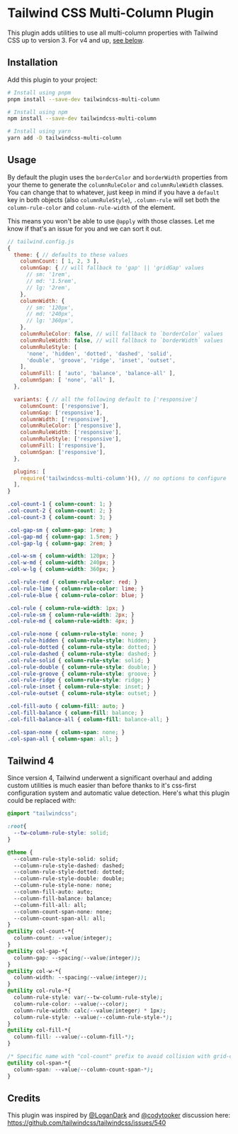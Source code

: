# Tailwind CSS Multi-Column Plugin

This plugin adds utilities to use all multi-column properties with Tailwind CSS up to version 3. For v4 and up, [see below](#tailwind-4).

## Installation

Add this plugin to your project:

```bash
# Install using pnpm
pnpm install --save-dev tailwindcss-multi-column

# Install using npm
npm install --save-dev tailwindcss-multi-column

# Install using yarn
yarn add -D tailwindcss-multi-column
```

## Usage

By default the plugin uses the `borderColor` and `borderWidth` properties from your theme to generate the `columnRuleColor` and `columnRuleWidth` classes. You can change that to whatever, just keep in mind if you have a `default` key in both objects (also `columnRuleStyle`), `.column-rule` will set both the `column-rule-color` and `column-rule-width` of the element.

This means you won't be able to use `@apply` with those classes. Let me know if that's an issue for you and we can sort it out.

```js
// tailwind.config.js
{
  theme: { // defaults to these values
    columnCount: [ 1, 2, 3 ],
    columnGap: { // will fallback to 'gap' || 'gridGap' values
      // sm: '1rem',
      // md: '1.5rem',
      // lg: '2rem',
    },
    columnWidth: {
      // sm: '120px',
      // md: '240px',
      // lg: '360px',
    },
    columnRuleColor: false, // will fallback to `borderColor` values
    columnRuleWidth: false, // will fallback to `borderWidth` values
    columnRuleStyle: [
      'none', 'hidden', 'dotted', 'dashed', 'solid',
      'double', 'groove', 'ridge', 'inset', 'outset',
    ],
    columnFill: [ 'auto', 'balance', 'balance-all' ],
    columnSpan: [ 'none', 'all' ],
  },

  variants: { // all the following default to ['responsive']
    columnCount: ['responsive'],
    columnGap: ['responsive'],
    columnWidth: ['responsive'],
    columnRuleColor: ['responsive'],
    columnRuleWidth: ['responsive'],
    columnRuleStyle: ['responsive'],
    columnFill: ['responsive'],
    columnSpan: ['responsive'],
  },

  plugins: [
    require('tailwindcss-multi-column')(), // no options to configure
  ],
}
```

```css
.col-count-1 { column-count: 1; }
.col-count-2 { column-count: 2; }
.col-count-3 { column-count: 3; }

.col-gap-sm { column-gap: 1rem; }
.col-gap-md { column-gap: 1.5rem; }
.col-gap-lg { column-gap: 2rem; }

.col-w-sm { column-width: 120px; }
.col-w-md { column-width: 240px; }
.col-w-lg { column-width: 360px; }

.col-rule-red { column-rule-color: red; }
.col-rule-lime { column-rule-color: lime; }
.col-rule-blue { column-rule-color: blue; }

.col-rule { column-rule-width: 1px; }
.col-rule-sm { column-rule-width: 2px; }
.col-rule-md { column-rule-width: 4px; }

.col-rule-none { column-rule-style: none; }
.col-rule-hidden { column-rule-style: hidden; }
.col-rule-dotted { column-rule-style: dotted; }
.col-rule-dashed { column-rule-style: dashed; }
.col-rule-solid { column-rule-style: solid; }
.col-rule-double { column-rule-style: double; }
.col-rule-groove { column-rule-style: groove; }
.col-rule-ridge { column-rule-style: ridge; }
.col-rule-inset { column-rule-style: inset; }
.col-rule-outset { column-rule-style: outset; }

.col-fill-auto { column-fill: auto; }
.col-fill-balance { column-fill: balance; }
.col-fill-balance-all { column-fill: balance-all; }

.col-span-none { column-span: none; }
.col-span-all { column-span: all; }
```

## Tailwind 4

Since version 4, Tailwind underwent a significant overhaul and adding custom utilities is much easier than before thanks to it's css-first configuration system and automatic value detection. Here's what this plugin could be replaced with: 

```css
@import "tailwindcss";

:root{
  --tw-column-rule-style: solid;
}

@theme {
  --column-rule-style-solid: solid;
  --column-rule-style-dashed: dashed;
  --column-rule-style-dotted: dotted;
  --column-rule-style-double: double;
  --column-rule-style-none: none;
  --column-fill-auto: auto;
  --column-fill-balance: balance;
  --column-fill-all: all;
  --column-count-span-none: none;
  --column-count-span-all: all;
}
@utility col-count-*{
  column-count: --value(integer);
}
@utility col-gap-*{
  column-gap: --spacing(--value(integer));
}
@utility col-w-*{
  column-width: --spacing(--value(integer));
}
@utility col-rule-*{
  column-rule-style: var(--tw-column-rule-style);
  column-rule-color: --value(--color);
  column-rule-width: calc(--value(integer) * 1px);
  column-rule-style: --value(--column-rule-style-*);
}
@utility col-fill-*{
  column-fill: --value(--column-fill-*);
}

/* Specific name with "col-count" prefix to avoid collision with grid-column utilities */
@utility col-span-*{
  column-span: --value(--column-count-span-*);
}
```

## Credits

This plugin was inspired by [@LoganDark](https://github.com/LoganDark) and [@codytooker](https://github.com/codytooker) discussion here: https://github.com/tailwindcss/tailwindcss/issues/540
